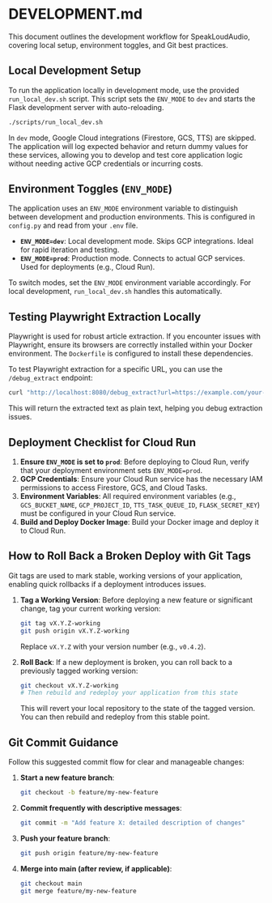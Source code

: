 # DEVELOPMENT.md

This document outlines the development workflow for SpeakLoudAudio, covering local setup, environment toggles, and Git best practices.

## Local Development Setup

To run the application locally in development mode, use the provided `run_local_dev.sh` script. This script sets the `ENV_MODE` to `dev` and starts the Flask development server with auto-reloading.

```bash
./scripts/run_local_dev.sh
```

In `dev` mode, Google Cloud integrations (Firestore, GCS, TTS) are skipped. The application will log expected behavior and return dummy values for these services, allowing you to develop and test core application logic without needing active GCP credentials or incurring costs.

## Environment Toggles (`ENV_MODE`)

The application uses an `ENV_MODE` environment variable to distinguish between development and production environments. This is configured in `config.py` and read from your `.env` file.

-   **`ENV_MODE=dev`**: Local development mode. Skips GCP integrations. Ideal for rapid iteration and testing.
-   **`ENV_MODE=prod`**: Production mode. Connects to actual GCP services. Used for deployments (e.g., Cloud Run).

To switch modes, set the `ENV_MODE` environment variable accordingly. For local development, `run_local_dev.sh` handles this automatically.

## Testing Playwright Extraction Locally

Playwright is used for robust article extraction. If you encounter issues with Playwright, ensure its browsers are correctly installed within your Docker environment. The `Dockerfile` is configured to install these dependencies.

To test Playwright extraction for a specific URL, you can use the `/debug_extract` endpoint:

```bash
curl "http://localhost:8080/debug_extract?url=https://example.com/your-article-url"
```

This will return the extracted text as plain text, helping you debug extraction issues.

## Deployment Checklist for Cloud Run

1.  **Ensure `ENV_MODE` is set to `prod`**: Before deploying to Cloud Run, verify that your deployment environment sets `ENV_MODE=prod`.
2.  **GCP Credentials**: Ensure your Cloud Run service has the necessary IAM permissions to access Firestore, GCS, and Cloud Tasks.
3.  **Environment Variables**: All required environment variables (e.g., `GCS_BUCKET_NAME`, `GCP_PROJECT_ID`, `TTS_TASK_QUEUE_ID`, `FLASK_SECRET_KEY`) must be configured in your Cloud Run service.
4.  **Build and Deploy Docker Image**: Build your Docker image and deploy it to Cloud Run.

## How to Roll Back a Broken Deploy with Git Tags

Git tags are used to mark stable, working versions of your application, enabling quick rollbacks if a deployment introduces issues.

1.  **Tag a Working Version**: Before deploying a new feature or significant change, tag your current working version:

    ```bash
    git tag vX.Y.Z-working
    git push origin vX.Y.Z-working
    ```

    Replace `vX.Y.Z` with your version number (e.g., `v0.4.2`).

2.  **Roll Back**: If a new deployment is broken, you can roll back to a previously tagged working version:

    ```bash
    git checkout vX.Y.Z-working
    # Then rebuild and redeploy your application from this state
    ```

    This will revert your local repository to the state of the tagged version. You can then rebuild and redeploy from this stable point.

## Git Commit Guidance

Follow this suggested commit flow for clear and manageable changes:

1.  **Start a new feature branch**: 
    ```bash
    git checkout -b feature/my-new-feature
    ```
2.  **Commit frequently with descriptive messages**: 
    ```bash
    git commit -m "Add feature X: detailed description of changes"
    ```
3.  **Push your feature branch**: 
    ```bash
    git push origin feature/my-new-feature
    ```
4.  **Merge into main (after review, if applicable)**:
    ```bash
    git checkout main
    git merge feature/my-new-feature
    ```

